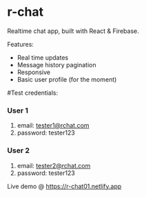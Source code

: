 # r-chat

Realtime chat app, built with React & Firebase.

Features:

- Real time updates
- Message history pagination
- Responsive
- Basic user profile (for the moment)

#Test credentials:

### User 1
1. email: tester1@rchat.com
2. password: tester123

### User 2
1. email: tester2@rchat.com
2. password: tester123

Live demo @ https://r-chat01.netlify.app
